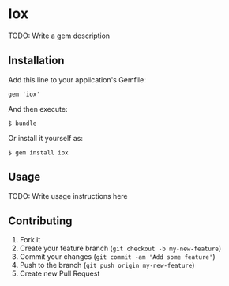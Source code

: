# Iox

TODO: Write a gem description

## Installation

Add this line to your application's Gemfile:

    gem 'iox'

And then execute:

    $ bundle

Or install it yourself as:

    $ gem install iox

## Usage

TODO: Write usage instructions here

## Contributing

1. Fork it
2. Create your feature branch (`git checkout -b my-new-feature`)
3. Commit your changes (`git commit -am 'Add some feature'`)
4. Push to the branch (`git push origin my-new-feature`)
5. Create new Pull Request
